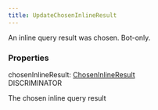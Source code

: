 ```yaml
---
title: UpdateChosenInlineResult
---
```


An inline query result was chosen. Bot-only.

### Properties

<div class="flex flex-col gap-3"><div><div class="flex gap-2"><div class="font-mono p" id="p_chosenInlineResult" data-anchor><span class="font-bold">chosenInlineResult</span><span class="opacity-50">:</span> <a href="/gh/types/choseninlineresult"  >ChosenInlineResult</a></div><div class="flex items-center"><div class="bg-dbt px-1.5 rounded-md select-none text-fgt text-[10px]">DISCRIMINATOR</div></div></div><div class="pl-3"><div class="no-margin">

The chosen inline query result

</div></div></div></div>

